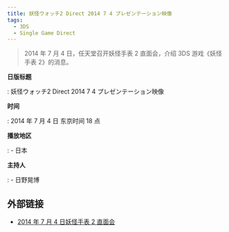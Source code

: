 ```yaml
---
title: 妖怪ウォッチ2 Direct 2014 7 4 プレゼンテーション映像
tags:
  - 3DS
  - Single Game Direct
---
```


> 2014 年 7 月 4 日，任天堂召开妖怪手表 2 直面会，介绍 3DS 游戏《妖怪手表 2》的消息。

**日版标题**

:   妖怪ウォッチ2 Direct 2014 7 4 プレゼンテーション映像

**时间**

:   2014 年 7 月 4 日 东京时间 18 点

**播放地区**

:   - 日本

**主持人**

:   - 日野晃博

## 外部链接

- [2014 年 7 月 4 日妖怪手表 2 直面会](https://www.bilibili.com/video/BV1PC4y1a7Ar/)
